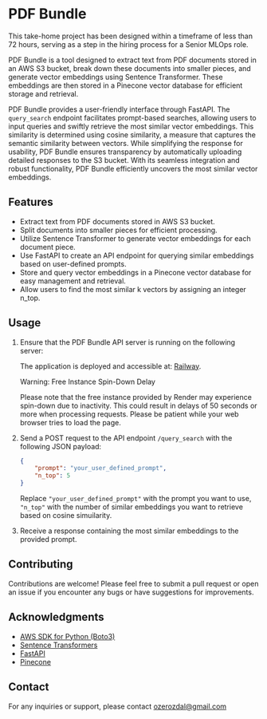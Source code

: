# PDF Bundle

This take-home project has been designed within a timeframe of less than 72 hours, serving as a step in the hiring process for a Senior MLOps role.

PDF Bundle is a tool designed to extract text from PDF documents stored in an AWS S3 bucket, break down these documents into smaller pieces, and generate vector embeddings using Sentence Transformer. These embeddings are then stored in a Pinecone vector database for efficient storage and retrieval.

PDF Bundle provides a user-friendly interface through FastAPI. The `query_search` endpoint facilitates prompt-based searches, allowing users to input queries and swiftly retrieve the most similar vector embeddings. This similarity is determined using cosine similarity, a measure that captures the semantic similarity between vectors. While simplifying the response for usability, PDF Bundle ensures transparency by automatically uploading detailed responses to the S3 bucket. With its seamless integration and robust functionality, PDF Bundle efficiently uncovers the most similar vector embeddings.

## Features

- Extract text from PDF documents stored in AWS S3 bucket.
- Split documents into smaller pieces for efficient processing.
- Utilize Sentence Transformer to generate vector embeddings for each document piece.
- Use FastAPI to create an API endpoint for querying similar embeddings based on user-defined prompts.
- Store and query vector embeddings in a Pinecone vector database for easy management and retrieval.
- Allow users to find the most similar k vectors by assigning an integer n_top.

## Usage

1. Ensure that the PDF Bundle API server is running on the following server:
   
   The application is deployed and accessible at: [Railway](https://pdf-bundle-production.up.railway.app/docs).

   Warning: Free Instance Spin-Down Delay

   Please note that the free instance provided by Render may experience spin-down due to inactivity. This could result in delays of 50 seconds or more when processing requests. Please be patient while your web browser tries to load the page.

3. Send a POST request to the API endpoint `/query_search` with the following JSON payload:

    ```json
    {
        "prompt": "your_user_defined_prompt",
        "n_top": 5
    }
    ```

    Replace `"your_user_defined_prompt"` with the prompt you want to use, `"n_top"` with the number of similar embeddings you want to retrieve based on cosine simuilarity.

4. Receive a response containing the most similar embeddings to the provided prompt.

## Contributing

Contributions are welcome! Please feel free to submit a pull request or open an issue if you encounter any bugs or have suggestions for improvements.

## Acknowledgments

- [AWS SDK for Python (Boto3)](https://github.com/boto/boto3)
- [Sentence Transformers](https://www.sbert.net/examples/applications/computing-embeddings/README.html)
- [FastAPI](https://github.com/tiangolo/fastapi)
- [Pinecone](https://www.pinecone.io/)

## Contact

For any inquiries or support, please contact ozerozdal@gmail.com
